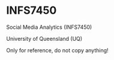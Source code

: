 # INFS7450
Social Media Analytics (INFS7450)

University of Queensland (UQ)

Only for reference, do not copy anything!
